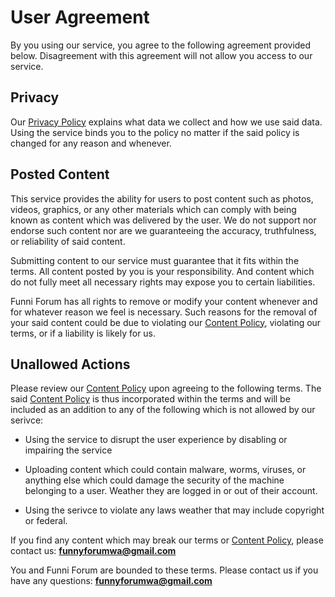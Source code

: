 # User Agreement

By you using our service, you agree to the following agreement provided below. Disagreement with this agreement will not allow you access to our service.

## Privacy

Our [Privacy Policy](/policies/privacy) explains what data we collect and how we use said data. Using the service binds you to the policy no matter if the said policy is changed for any reason and whenever.

## Posted Content

This service provides the ability for users to post content such as photos, videos, graphics, or any other materials which can comply with being known as content which was delivered by the user. We do not support nor endorse such content nor are we guaranteeing the accuracy, truthfulness, or reliability of said content.

Submitting content to our service must guarantee that it fits within the terms. All content posted by you is your responsibility. And content which do not fully meet all necessary rights may expose you to certain liabilities.

Funni Forum has all rights to remove or modify your content whenever and for whatever reason we feel is necessary. Such reasons for the removal of your said content could be due to violating our [Content Policy](/policies/contentpolicy), violating our terms, or if a liability is likely for us.

## Unallowed Actions

Please review our [Content Policy](/policies/contentpolicy) upon agreeing to the following terms. The said [Content Policy](/policies/contentpolicy) is thus incorporated within the terms and will be included as an addition to any of the following which is not allowed by our serivce:

-   Using the service to disrupt the user experience by disabling or impairing the service

-   Uploading content which could contain malware, worms, viruses, or anything else which could damage the security of the machine belonging to a user. Weather they are logged in or out of their account.

-   Using the serivce to violate any laws weather that may include copyright or federal.

If you find any content which may break our terms or [Content Policy](/policies/contentpolicy), please contact us: **funnyforumwa@gmail.com**

You and Funni Forum are bounded to these terms. Please contact us if you have any questions: **funnyforumwa@gmail.com**
